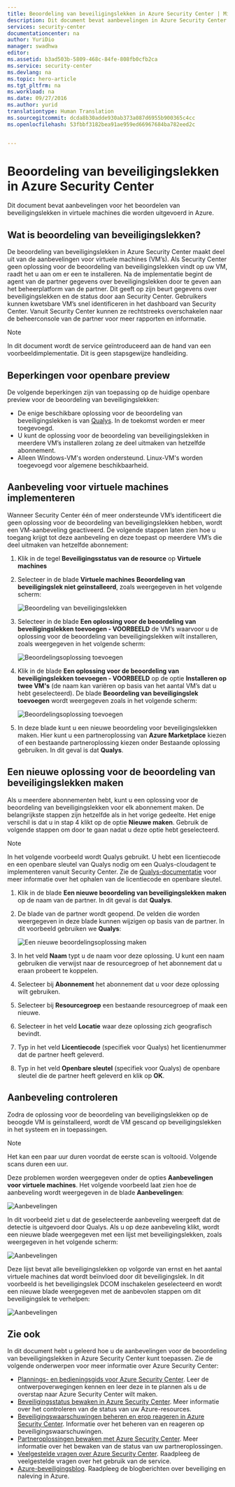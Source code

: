 ```yaml
---
title: Beoordeling van beveiligingslekken in Azure Security Center | Microsoft Docs
description: Dit document bevat aanbevelingen in Azure Security Center waarmee u uw virtuele machines beveiligt door een oplossing voor het beoordelen van beveiligingslekken te installeren.
services: security-center
documentationcenter: na
author: YuriDio
manager: swadhwa
editor: 
ms.assetid: b3ad503b-5809-468c-84fe-808fb0cfb2ca
ms.service: security-center
ms.devlang: na
ms.topic: hero-article
ms.tgt_pltfrm: na
ms.workload: na
ms.date: 09/27/2016
ms.author: yurid
translationtype: Human Translation
ms.sourcegitcommit: dcda8b30adde930ab373a087d6955b900365c4cc
ms.openlocfilehash: 53fbbf3182bea91ae959ed66967684ba782eed2c


---
```

# <a name="vulnerability-assessment-in-azure-security-center"></a>Beoordeling van beveiligingslekken in Azure Security Center
Dit document bevat aanbevelingen voor het beoordelen van beveiligingslekken in virtuele machines die worden uitgevoerd in Azure.

## <a name="what-is-vulnerability-assessment"></a>Wat is beoordeling van beveiligingslekken?
De beoordeling van beveiligingslekken in Azure Security Center maakt deel uit van de aanbevelingen voor virtuele machines (VM’s). Als Security Center geen oplossing voor de beoordeling van beveiligingslekken vindt op uw VM, raadt het u aan om er een te installeren. Na de implementatie begint de agent van de partner gegevens over beveiligingslekken door te geven aan het beheerplatform van de partner. Dit geeft op zijn beurt gegevens over beveiligingslekken en de status door aan Security Center. Gebruikers kunnen kwetsbare VM’s snel identificeren in het dashboard van Security Center. Vanuit Security Center kunnen ze rechtstreeks overschakelen naar de beheerconsole van de partner voor meer rapporten en informatie.

> [!NOTE]
> In dit document wordt de service geïntroduceerd aan de hand van een voorbeeldimplementatie. Dit is geen stapsgewijze handleiding.
> 
> 

## <a name="public-preview-limitations"></a>Beperkingen voor openbare preview
De volgende beperkingen zijn van toepassing op de huidige openbare preview voor de beoordeling van beveiligingslekken:

* De enige beschikbare oplossing voor de beoordeling van beveiligingslekken is van [Qualys](https://www.qualys.com/lp/azure). In de toekomst worden er meer toegevoegd.
* U kunt de oplossing voor de beoordeling van beveiligingslekken in meerdere VM’s installeren zolang ze deel uitmaken van hetzelfde abonnement.
* Alleen Windows-VM's worden ondersteund. Linux-VM's worden toegevoegd voor algemene beschikbaarheid.

## <a name="implement-virtual-machine-recommendation"></a>Aanbeveling voor virtuele machines implementeren
Wanneer Security Center één of meer ondersteunde VM’s identificeert die geen oplossing voor de beoordeling van beveiligingslekken hebben, wordt een VM-aanbeveling geactiveerd. De volgende stappen laten zien hoe u toegang krijgt tot deze aanbeveling en deze toepast op meerdere VM’s die deel uitmaken van hetzelfde abonnement:

1. Klik in de tegel **Beveiligingsstatus van de resource** op **Virtuele machines**
2. Selecteer in de blade **Virtuele machines** **Beoordeling van beveiligingslek niet geïnstalleerd**, zoals weergegeven in het volgende scherm:
   
    ![Beoordeling van beveiligingslekken](./media/security-center-vulnerability-assessment-recommendations/security-center-vulnerability-assessment-fig1.png)
3. Selecteer in de blade **Een oplossing voor de beoordeling van beveiligingslekken toevoegen - VOORBEELD** de VM’s waarvoor u de oplossing voor de beoordeling van beveiligingslekken wilt installeren, zoals weergegeven in het volgende scherm:
   
    ![Beoordelingsoplossing toevoegen](./media/security-center-vulnerability-assessment-recommendations/security-center-vulnerability-assessment-fig2.png)
4. Klik in de blade **Een oplossing voor de beoordeling van beveiligingslekken toevoegen - VOORBEELD** op de optie **Installeren op twee VM's** (de naam kan variëren op basis van het aantal VM’s dat u hebt geselecteerd). De blade **Beoordeling van beveiligingslek toevoegen** wordt weergegeven zoals in het volgende scherm:
   
    ![Beoordelingsoplossing toevoegen](./media/security-center-vulnerability-assessment-recommendations/security-center-vulnerability-assessment-fig3.png)
5. In deze blade kunt u een nieuwe beoordeling voor beveiligingslekken maken. Hier kunt u een partneroplossing van **Azure Marketplace** kiezen of een bestaande partneroplossing kiezen onder Bestaande oplossing gebruiken. In dit geval is dat **Qualys**.

## <a name="create-a-new-vulnerability-assessment-solution"></a>Een nieuwe oplossing voor de beoordeling van beveiligingslekken maken
Als u meerdere abonnementen hebt, kunt u een oplossing voor de beoordeling van beveiligingslekken voor elk abonnement maken. De belangrijkste stappen zijn hetzelfde als in het vorige gedeelte. Het enige verschil is dat u in stap 4 klikt op de optie **Nieuwe maken**. Gebruik de volgende stappen om door te gaan nadat u deze optie hebt geselecteerd.

> [!NOTE]
> In het volgende voorbeeld wordt Qualys gebruikt. U hebt een licentiecode en een openbare sleutel van Qualys nodig om een Qualys-cloudagent te implementeren vanuit Security Center. Zie de [Qualys-documentatie](https://community.qualys.com/docs/DOC-5823-deploying-qualys-cloud-agents-from-microsoft-azure-security-center) voor meer informatie over het ophalen van de licentiecode en openbare sleutel.
> 
> 

1. Klik in de blade **Een nieuwe beoordeling van beveiligingslekken maken** op de naam van de partner. In dit geval is dat **Qualys**.
2. De blade van de partner wordt geopend. De velden die worden weergegeven in deze blade kunnen wijzigen op basis van de partner. In dit voorbeeld gebruiken we **Qualys**:
   
    ![Een nieuwe beoordelingsoplossing maken](./media/security-center-vulnerability-assessment-recommendations/security-center-vulnerability-assessment-fig7.png)
3. In het veld **Naam** typt u de naam voor deze oplossing. U kunt een naam gebruiken die verwijst naar de resourcegroep of het abonnement dat u eraan probeert te koppelen.
4. Selecteer bij **Abonnement** het abonnement dat u voor deze oplossing wilt gebruiken.
5. Selecteer bij **Resourcegroep** een bestaande resourcegroep of maak een nieuwe.
6. Selecteer in het veld **Locatie** waar deze oplossing zich geografisch bevindt.
7. Typ in het veld **Licentiecode** (specifiek voor Qualys) het licentienummer dat de partner heeft geleverd.
8. Typ in het veld **Openbare sleutel** (specifiek voor Qualys) de openbare sleutel die de partner heeft geleverd en klik op **OK**.

## <a name="review-recommendation"></a>Aanbeveling controleren
Zodra de oplossing voor de beoordeling van beveiligingslekken op de beoogde VM is geïnstalleerd, wordt de VM gescand op beveiligingslekken in het systeem en in toepassingen.

> [!NOTE]
> Het kan een paar uur duren voordat de eerste scan is voltooid. Volgende scans duren een uur.
> 
> 

Deze problemen worden weergegeven onder de opties **Aanbevelingen voor virtuele machines**. Het volgende voorbeeld laat zien hoe de aanbeveling wordt weergegeven in de blade **Aanbevelingen**:

![Aanbevelingen](./media/security-center-vulnerability-assessment-recommendations/security-center-vulnerability-assessment-fig4.png)

In dit voorbeeld ziet u dat de geselecteerde aanbeveling weergeeft dat de detectie is uitgevoerd door Qualys. Als u op deze aanbeveling klikt, wordt een nieuwe blade weergegeven met een lijst met beveiligingslekken, zoals weergegeven in het volgende scherm:

![Aanbevelingen](./media/security-center-vulnerability-assessment-recommendations/security-center-vulnerability-assessment-fig5.png)

Deze lijst bevat alle beveiligingslekken op volgorde van ernst en het aantal virtuele machines dat wordt beïnvloed door dit beveiligingslek. In dit voorbeeld is het beveiligingslek DCOM inschakelen geselecteerd en wordt een nieuwe blade weergegeven met de aanbevolen stappen om dit beveiligingslek te verhelpen:

![Aanbevelingen](./media/security-center-vulnerability-assessment-recommendations/security-center-vulnerability-assessment-fig6.png)

## <a name="see-also"></a>Zie ook
In dit document hebt u geleerd hoe u de aanbevelingen voor de beoordeling van beveiligingslekken in Azure Security Center kunt toepassen. Zie de volgende onderwerpen voor meer informatie over Azure Security Center:

* [Plannings- en bedieningsgids voor Azure Security Center](security-center-planning-and-operations-guide.md). Leer de ontwerpoverwegingen kennen en leer deze in te plannen als u de overstap naar Azure Security Center wilt maken.
* [Beveiligingsstatus bewaken in Azure Security Center](security-center-monitoring.md). Meer informatie over het controleren van de status van uw Azure-resources.
* [Beveiligingswaarschuwingen beheren en erop reageren in Azure Security Center](security-center-managing-and-responding-alerts.md). Informatie over het beheren van en reageren op beveiligingswaarschuwingen.
* [Partneroplossingen bewaken met Azure Security Center](security-center-partner-solutions.md). Meer informatie over het bewaken van de status van uw partneroplossingen.
* [Veelgestelde vragen over Azure Security Center](security-center-faq.md). Raadpleeg de veelgestelde vragen over het gebruik van de service.
* [Azure-beveiligingsblog](http://blogs.msdn.com/b/azuresecurity/). Raadpleeg de blogberichten over beveiliging en naleving in Azure.




<!--HONumber=Dec16_HO1-->


